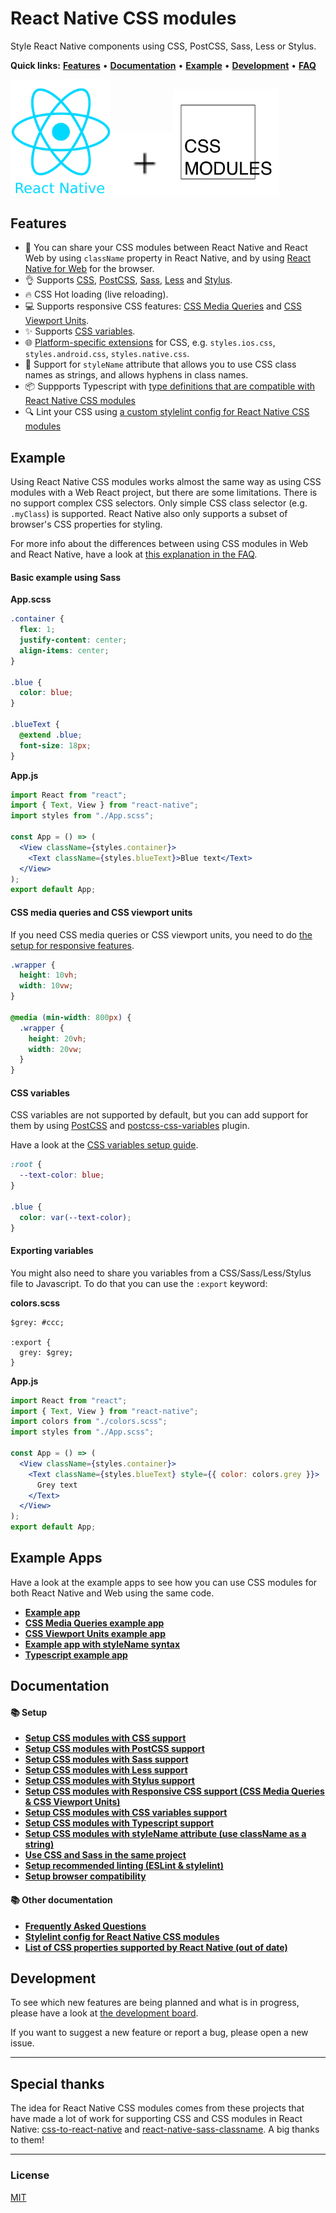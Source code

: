 # React Native CSS modules

Style React Native components using CSS, PostCSS, Sass, Less or Stylus.

**Quick links:** **[Features](#features)** • **[Documentation](https://github.com/kristerkari/react-native-css-modules#documentation)** • **[Example](#example)** • **[Development](#development)** • **[FAQ](docs/faq.md#frequently-asked-questions)**

<a href="https://facebook.github.io/react-native/"><img src="images/react-native-logo.png" width="160"></a><img src="images/plus.svg" width="100"><a href="https://github.com/css-modules/css-modules"><img src="images/css-modules-logo.svg" width="170"></a>

## Features

- :tada: You can share your CSS modules between React Native and React Web by using `className` property in React Native, and by using [React Native for Web](https://github.com/necolas/react-native-web) for the browser.
- :ok_hand: Supports [CSS](https://github.com/kristerkari/react-native-css-transformer), [PostCSS](https://github.com/kristerkari/react-native-postcss-transformer), [Sass](https://github.com/kristerkari/react-native-sass-transformer), [Less](https://github.com/kristerkari/react-native-less-transformer) and [Stylus](https://github.com/kristerkari/react-native-stylus-transformer).
- :fire: CSS Hot loading (live reloading).
- :computer: Supports responsive CSS features: [CSS Media Queries](https://www.w3.org/TR/css3-mediaqueries/) and [CSS Viewport Units](https://www.w3.org/TR/css-values-4/#viewport-relative-lengths).
- :sparkles: Supports [CSS variables](https://www.w3.org/TR/css-variables-1/).
- :globe_with_meridians: [Platform-specific extensions](https://facebook.github.io/react-native/docs/platform-specific-code.html#platform-specific-extensions) for CSS, e.g. `styles.ios.css`, `styles.android.css`, `styles.native.css`.
- :tophat: Support for `styleName` attribute that allows you to use CSS class names as strings, and allows hyphens in class names.
- :package: Suppports Typescript with [type definitions that are compatible with React Native CSS modules](https://github.com/kristerkari/react-native-types-for-css-modules)
- :mag: Lint your CSS using [a custom stylelint config for React Native CSS modules](https://github.com/kristerkari/stylelint-config-react-native-css-modules)

## Example

Using React Native CSS modules works almost the same way as using CSS modules with a Web React project, but there are some limitations. There is no support complex CSS selectors. Only simple CSS class selector (e.g. `.myClass`) is supported. React Native also only supports a subset of browser's CSS properties for styling.

For more info about the differences between using CSS modules in Web and React Native, have a look at [this explanation in the FAQ](docs/faq.md#what-is-the-difference-with-regular-css-and-react-natives-css).

#### Basic example using Sass

**App.scss**

```scss
.container {
  flex: 1;
  justify-content: center;
  align-items: center;
}

.blue {
  color: blue;
}

.blueText {
  @extend .blue;
  font-size: 18px;
}
```

**App.js**

```jsx
import React from "react";
import { Text, View } from "react-native";
import styles from "./App.scss";

const App = () => (
  <View className={styles.container}>
    <Text className={styles.blueText}>Blue text</Text>
  </View>
);
export default App;
```

#### CSS media queries and CSS viewport units

If you need CSS media queries or CSS viewport units, you need to do [the setup for responsive features](docs/setup-responsive.md).

```css
.wrapper {
  height: 10vh;
  width: 10vw;
}

@media (min-width: 800px) {
  .wrapper {
    height: 20vh;
    width: 20vw;
  }
}
```

#### CSS variables

CSS variables are not supported by default, but you can add support for them by using [PostCSS](https://postcss.org/) and [postcss-css-variables](https://github.com/MadLittleMods/postcss-css-variables#readme) plugin.

Have a look at the [CSS variables setup guide](docs/setup-css-variables.md).

```css
:root {
  --text-color: blue;
}

.blue {
  color: var(--text-color);
}
```

#### Exporting variables

You might also need to share you variables from a CSS/Sass/Less/Stylus file to Javascript. To do that you can use the `:export` keyword:

**colors.scss**

```
$grey: #ccc;

:export {
  grey: $grey;
}
```

**App.js**

```jsx
import React from "react";
import { Text, View } from "react-native";
import colors from "./colors.scss";
import styles from "./App.scss";

const App = () => (
  <View className={styles.container}>
    <Text className={styles.blueText} style={{ color: colors.grey }}>
      Grey text
    </Text>
  </View>
);
export default App;
```

## Example Apps

Have a look at the example apps to see how you can use CSS modules for both React Native and Web using the same code.

- **[Example app](https://github.com/kristerkari/react-native-css-modules-example)**
- **[CSS Media Queries example app](https://github.com/kristerkari/react-native-css-modules-with-media-queries-example)**
- **[CSS Viewport Units example app](https://github.com/kristerkari/react-native-css-modules-with-viewport-units-example)**
- **[Example app with styleName syntax](https://github.com/kristerkari/react-native-css-modules-stylename-example)**
- **[Typescript example app](https://github.com/kristerkari/react-native-css-modules-with-typescript-example)**

## Documentation

#### :books: Setup

- **[Setup CSS modules with CSS support](docs/setup-css.md)**
- **[Setup CSS modules with PostCSS support](docs/setup-postcss.md)**
- **[Setup CSS modules with Sass support](docs/setup-sass.md)**
- **[Setup CSS modules with Less support](docs/setup-less.md)**
- **[Setup CSS modules with Stylus support](docs/setup-stylus.md)**
- **[Setup CSS modules with Responsive CSS support (CSS Media Queries & CSS Viewport Units)](docs/setup-responsive.md)**
- **[Setup CSS modules with CSS variables support](docs/setup-css-variables.md)**
- **[Setup CSS modules with Typescript support](docs/setup-typescript.md)**
- **[Setup CSS modules with styleName attribute (use className as a string)](docs/setup-stylename.md)**
- **[Use CSS and Sass in the same project](docs/multiple-transformers.md)**
- **[Setup recommended linting (ESLint & stylelint)](docs/setup-linting.md)**
- **[Setup browser compatibility](docs/web-compatibility.md)**

#### :books: Other documentation

- **[Frequently Asked Questions](docs/faq.md)**
- **[Stylelint config for React Native CSS modules](https://github.com/kristerkari/stylelint-config-react-native-css-modules)**
- **[List of CSS properties supported by React Native (out of date)](https://github.com/vhpoet/react-native-styling-cheat-sheet)**

## Development

To see which new features are being planned and what is in progress, please have a look at [the development board](https://github.com/kristerkari/react-native-css-modules/projects/1).

If you want to suggest a new feature or report a bug, please open a new issue.

---

## Special thanks

The idea for React Native CSS modules comes from these projects that have made a lot of work for supporting CSS and CSS modules in React Native: [css-to-react-native](https://github.com/styled-components/css-to-react-native) and [react-native-sass-classname](https://github.com/daniloster/react-native-sass-classname). A big thanks to them!

---

### License

[MIT](/LICENSE)
